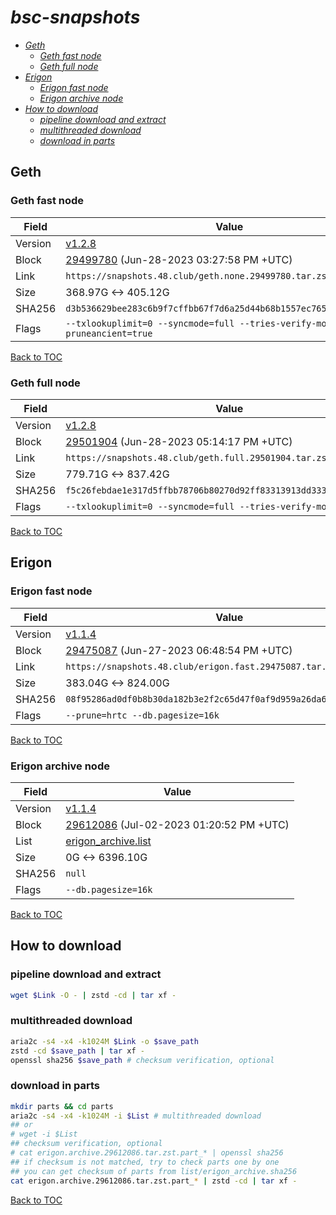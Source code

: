 # *bsc-snapshots*


- *[Geth](#geth)*
    - *[Geth fast node](#geth-fast-node)*
    - *[Geth full node](#geth-full-node)*
- *[Erigon](#erigon)*
    - *[Erigon fast node](#erigon-fast-node)*
    - *[Erigon archive node](#erigon-archive-node)*
- *[How to download](#how-to-download)*
    - *[pipeline download and extract](#pipeline-download-and-extract)*
    - *[multithreaded download](#multithreaded-download)*
    - *[download in parts](#download-in-parts)*

## Geth
### Geth fast node

| Field |Value |
| --- | --- |
| Version | [v1.2.8](https://github.com/bnb-chain/bsc/releases/tag/v1.2.8) |
| Block | [29499780](https://bscscan.com/block/29499780) (Jun-28-2023 03:27:58 PM +UTC) |
| Link | `https://snapshots.48.club/geth.none.29499780.tar.zst` |
| Size | 368.97G <-> 405.12G |
| SHA256 | `d3b536629bee283c6b9f7cffbb67f7d6a25d44b68b1557ec765705c23e2e6b1a` |
| Flags | `--txlookuplimit=0 --syncmode=full --tries-verify-mode=none --pruneancient=true` |

[Back to TOC](#bsc-snapshots)

### Geth full node

| Field |Value |
| --- | --- |
| Version | [v1.2.8](https://github.com/bnb-chain/bsc/releases/tag/v1.2.8) |
| Block | [29501904](https://bscscan.com/block/29501904) (Jun-28-2023 05:14:17 PM +UTC) |
| Link | `https://snapshots.48.club/geth.full.29501904.tar.zst` |
| Size | 779.71G <-> 837.42G |
| SHA256 | `f5c26febdae1e317d5ffbb78706b80270d92ff83313913dd333c590a063754dc` |
| Flags | `--txlookuplimit=0 --syncmode=full --tries-verify-mode=local` |

[Back to TOC](#bsc-snapshots)

## Erigon
### Erigon fast node

| Field |Value |
| --- | --- |
| Version | [v1.1.4](https://github.com/node-real/bsc-erigon/releases/tag/v1.1.4) |
| Block | [29475087](https://bscscan.com/block/29475087) (Jun-27-2023 06:48:54 PM +UTC) |
| Link | `https://snapshots.48.club/erigon.fast.29475087.tar.zst` |
| Size | 383.04G <-> 824.00G |
| SHA256 | `08f95286ad0df0b8b30da182b3e2f2c65d47f0af9d959a26da67ed0403fe7520`|
| Flags | `--prune=hrtc --db.pagesize=16k` |

[Back to TOC](#bsc-snapshots)

### Erigon archive node

| Field |Value |
| --- | --- |
| Version | [v1.1.4](https://github.com/node-real/bsc-erigon/releases/tag/v1.1.4) |
| Block | [29612086](https://bscscan.com/block/29612086) (Jul-02-2023 01:20:52 PM +UTC) |
| List | [erigon_archive.list](list/erigon_archive.list?raw=1) |
| Size | 0G <-> 6396.10G |
| SHA256 | `null` |
| Flags | `--db.pagesize=16k` |

[Back to TOC](#bsc-snapshots)


## How to download
### pipeline download and extract

```bash
wget $Link -O - | zstd -cd | tar xf -
```

### multithreaded download

```bash
aria2c -s4 -x4 -k1024M $Link -o $save_path
zstd -cd $save_path | tar xf -
openssl sha256 $save_path # checksum verification, optional
```

### download in parts

```bash
mkdir parts && cd parts
aria2c -s4 -x4 -k1024M -i $List # multithreaded download
## or
# wget -i $List
## checksum verification, optional
# cat erigon.archive.29612086.tar.zst.part_* | openssl sha256
## if checksum is not matched, try to check parts one by one
## you can get checksum of parts from list/erigon_archive.sha256
cat erigon.archive.29612086.tar.zst.part_* | zstd -cd | tar xf -
```

[Back to TOC](#bsc-snapshots)
